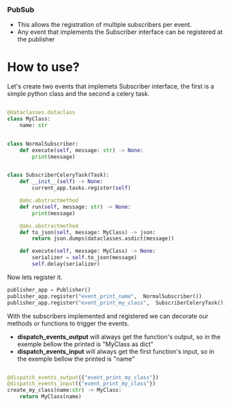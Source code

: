 ### PubSub


* This allows the registration of multiple subscribers per event.
* Any event that implements the Subscriber interface can be registered at the publisher


# How to use?

Let's create two events that implemets Subscriber interface, the first is a simple python class and the second a celery task.


```python

@dataclasses.dataclass
class MyClass:
    name: str


class NormalSubscriber:
    def execute(self, message: str) -> None:
        print(message)


class SubscriberCeleryTask(Task):
    def __init__(self) -> None:
        current_app.tasks.register(self)

    @abc.abstractmethod
    def run(self, message: str) -> None:
        print(message)

    @abc.abstractmethod
    def to_json(self, message: MyClass) -> json:
        return json.dumps(dataclasses.asdict(message))

    def execute(self, message: MyClass) -> None:
        serializer = self.to_json(message)
        self.delay(serializer)
 ```

Now lets register it.

```python
publisher_app = Publisher()
publisher_app.register("event_print_name",  NormalSubscriber())
publisher_app.register("event_print_my_class",  SubscriberCeleryTask())
```

With the subscribers implemented and registered we can decorate our methods or functions to trigger the events.

* **dispatch_events_output** will always get the function's output, so in the exemple bellow the printed is "MyClass as dict"
* **dispatch_events_input** will always get the first function's input, so in the exemple bellow the printed is "name"

```python

@dispatch_events_output({"event_print_my_class"})
@dispatch_events_input({"event_print_my_class"})
create_my_class(name:str) -> MyClass:
    return MyClass(name)

```



